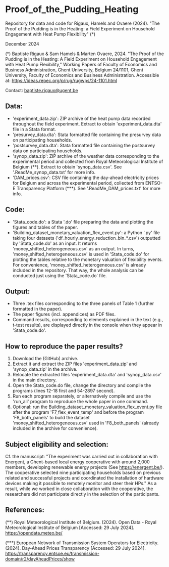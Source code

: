 # Proof_of_the_Pudding_Heating
Repository for data and code for Rigaux, Hamels and Ovaere (2024). "The Proof of the Pudding is in the Heating: a Field Experiment on Household Engagement with Heat Pump Flexibility" (*)

December 2024

(*) Baptiste Rigaux & Sam Hamels & Marten Ovaere, 2024. "The Proof of the Pudding is in the Heating: A Field Experiment on Household Engagement with Heat Pump Flexibility," Working Papers of Faculty of Economics and Business Administration, Ghent University, Belgium 24/1101, Ghent University, Faculty of Economics and Business Administration. Accessible at: https://ideas.repec.org/p/rug/rugwps/24-1101.html 

Contact: baptiste.rigaux@ugent.be

## Data:
- 'experiment_data.zip': ZIP archive of the heat pump data recorded throughout the field experiment. Extract to obtain 'experiment_data.dta' file in a Stata format. 
- 'presurvey_data.dta': Stata formatted file containing the presurvey data on participating households. 
- 'postsurvey_data.dta': Stata formatted file containing the postsurvey data on participating households.
- 'synop_data.zip': ZIP archive of the weather data corresponding to the experimental period and collected from Royal Meteorological Institute of Belgium (**). Extract to obtain 'synop_data.csv'. See '.ReadMe_synop_data.txt' for more info.
- 'DAM_prices.csv': CSV file containing the day-ahead electricity prices for Belgium and across the experimental period, collected from ENTSO-E Transparency Platform  (***). See '.ReadMe_DAM_prices.txt' for more info.

## Code: 
- 'Stata_code.do': a Stata '.do' file preparing the data and plotting the figures and tables of the paper.
- 'Building_dataset_monetary_valuation_flex_event.py': a Python '.py' file taking four datasets ('df_hourly_energy_reduction_bin_*.csv') outputted by 'Stata_code.do' as an input. It returns 'money_shifted_heterogeneous.csv' as an output. In turns, 'money_shifted_heterogeneous.csv' is used in 'Stata_code.do' for plotting the tables relative to the monetary valuation of flexibility events. For convenience, 'money_shifted_heterogeneous.csv' is already included in the repository. That way, the whole analysis can be conducted just using the 'Stata_code.do' file.

## Output: 
- Three .tex files corresponding to the three panels of Table 1 (further formatted in the paper).
- The paper figures (incl. appendices) as PDF files.
- Command results, corresponding to elements explained in the text (e.g., t-test results), are displayed directly in the console when they appear in 'Stata_code.do'.

## How to reproduce the paper results?

1. Download the (GitHub) archive.
2. Extract it and extract the ZIP files 'experiment_data.zip' and 'synop_data.zip' in the archive.
3. Relocate the extracted files 'experiment_data.dta' and 'synop_data.csv' in the main directory. 
4. Open the Stata_code.do file, change the directory and compile the programs (lines 12-18 first and 54-2897 second).
5. Run each program separately, or alternatively compile and use the 'run_all' program to reproduce the whole paper in one command.
6. Optional: run the Building_dataset_monetary_valuation_flex_event.py file after the program 'F7_flex_event_temp' and before the program 'F8_both_panels' to build the dataset 'money_shifted_heterogeneous.csv' used in 'F8_both_panels' (already included in the archive for convenience).

## Subject eligibility and selection: 

Cf. the manuscript: "The experiment was carried out in collaboration with Energent, a Ghent-based local energy cooperative with around 2,000 members, developing renewable energy projects (See https://energent.be/). The cooperative selected nine participating households based on previous related and successful projects and coordinated the installation of hardware devices making it possible to remotely monitor and steer their HPs." As a result, while we worked in close collaboration with the cooperative, the researchers did not participate directly in the selection of the participants. 

## References:

(**) Royal Meteorological Institute of Belgium. (2024). Open Data - Royal Meteorological Institute of Belgium
[Accessed: 29 July 2024]. https://opendata.meteo.be/ 

(***) European Network of Transmission System Operators for Electricity. (2024). Day-Ahead Prices Transparency [Accessed: 29 July 2024]. https://transparency.entsoe.eu/transmission-domain/r2/dayAheadPrices/show
